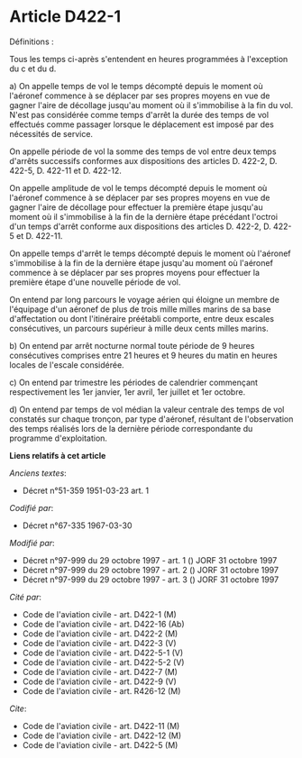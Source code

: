 # Article D422-1

Définitions :

Tous les temps ci-après s'entendent en heures programmées à l'exception du c et du d.

a) On appelle temps de vol le temps décompté depuis le moment où l'aéronef commence à se déplacer par ses propres moyens en
vue de gagner l'aire de décollage jusqu'au moment où il s'immobilise à la fin du vol. N'est pas considérée comme temps
d'arrêt la durée des temps de vol effectués comme passager lorsque le déplacement est imposé par des nécessités de service.

On appelle période de vol la somme des temps de vol entre deux temps d'arrêts successifs conformes aux dispositions des
articles D. 422-2, D. 422-5, D. 422-11 et D. 422-12.

On appelle amplitude de vol le temps décompté depuis le moment où l'aéronef commence à se déplacer par ses propres moyens en
vue de gagner l'aire de décollage pour effectuer la première étape jusqu'au moment où il s'immobilise à la fin de la dernière
étape précédant l'octroi d'un temps d'arrêt conforme aux dispositions des articles D. 422-2, D. 422-5 et D. 422-11.

On appelle temps d'arrêt le temps décompté depuis le moment où l'aéronef s'immobilise à la fin de la dernière étape jusqu'au
moment où l'aéronef commence à se déplacer par ses propres moyens pour effectuer la première étape d'une nouvelle période de
vol.

On entend par long parcours le voyage aérien qui éloigne un membre de l'équipage d'un aéronef de plus de trois mille milles
marins de sa base d'affectation ou dont l'itinéraire préétabli comporte, entre deux escales consécutives, un parcours
supérieur à mille deux cents milles marins.

b) On entend par arrêt nocturne normal toute période de 9 heures consécutives comprises entre 21 heures et 9 heures du matin
en heures locales de l'escale considérée.

c) On entend par trimestre les périodes de calendrier commençant respectivement les 1er janvier, 1er avril, 1er juillet et
1er octobre.

d) On entend par temps de vol médian la valeur centrale des temps de vol constatés sur chaque tronçon, par type d'aéronef,
résultant de l'observation des temps réalisés lors de la dernière période correspondante du programme d'exploitation.

**Liens relatifs à cet article**

_Anciens textes_:

  - Décret n°51-359 1951-03-23 art. 1

_Codifié par_:

  - Décret n°67-335 1967-03-30

_Modifié par_:

  - Décret n°97-999 du 29 octobre 1997 - art. 1 () JORF 31 octobre 1997
  - Décret n°97-999 du 29 octobre 1997 - art. 2 () JORF 31 octobre 1997
  - Décret n°97-999 du 29 octobre 1997 - art. 3 () JORF 31 octobre 1997

_Cité par_:

  - Code de l'aviation civile - art. D422-1 (M)
  - Code de l'aviation civile - art. D422-16 (Ab)
  - Code de l'aviation civile - art. D422-2 (M)
  - Code de l'aviation civile - art. D422-3 (V)
  - Code de l'aviation civile - art. D422-5-1 (V)
  - Code de l'aviation civile - art. D422-5-2 (V)
  - Code de l'aviation civile - art. D422-7 (M)
  - Code de l'aviation civile - art. D422-9 (V)
  - Code de l'aviation civile - art. R426-12 (M)

_Cite_:

  - Code de l'aviation civile - art. D422-11 (M)
  - Code de l'aviation civile - art. D422-12 (M)
  - Code de l'aviation civile - art. D422-5 (M)

